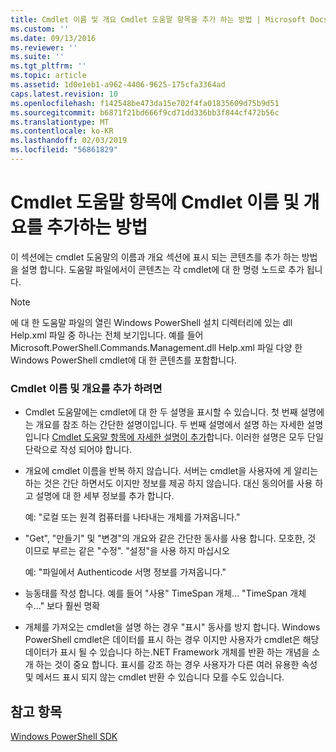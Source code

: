 ```yaml
---
title: Cmdlet 이름 및 개요 Cmdlet 도움말 항목을 추가 하는 방법 | Microsoft Docs
ms.custom: ''
ms.date: 09/13/2016
ms.reviewer: ''
ms.suite: ''
ms.tgt_pltfrm: ''
ms.topic: article
ms.assetid: 1d0e1eb1-a962-4406-9625-175cfa3364ad
caps.latest.revision: 10
ms.openlocfilehash: f142548be473da15e702f4fa01835609d75b9d51
ms.sourcegitcommit: b6871f21bd666f9cd71dd336bb3f844cf472b56c
ms.translationtype: MT
ms.contentlocale: ko-KR
ms.lasthandoff: 02/03/2019
ms.locfileid: "56861829"
---
```

# <a name="how-to-add-the-cmdlet-name-and-synopsis-to-a-cmdlet-help-topic"></a>Cmdlet 도움말 항목에 Cmdlet 이름 및 개요를 추가하는 방법

이 섹션에는 cmdlet 도움말의 이름과 개요 섹션에 표시 되는 콘텐츠를 추가 하는 방법을 설명 합니다. 도움말 파일에서이 콘텐츠는 각 cmdlet에 대 한 명령 노드로 추가 됩니다.

> [!NOTE]
> 에 대 한 도움말 파일의 열린 Windows PowerShell 설치 디렉터리에 있는 dll Help.xml 파일 중 하나는 전체 보기입니다. 예를 들어 Microsoft.PowerShell.Commands.Management.dll Help.xml 파일 다양 한 Windows PowerShell cmdlet에 대 한 콘텐츠를 포함합니다.

### <a name="to-add-the-cmdlet-name-and-a-synopsis"></a>Cmdlet 이름 및 개요를 추가 하려면

- Cmdlet 도움말에는 cmdlet에 대 한 두 설명을 표시할 수 있습니다. 첫 번째 설명에는 개요를 참조 하는 간단한 설명이입니다. 두 번째 설명에서 설명 하는 자세한 설명입니다 [Cmdlet 도움말 항목에 자세한 설명이 추가](./how-to-add-a-cmdlet-description.md)합니다. 이러한 설명은 모두 단일 단락으로 작성 되어야 합니다.

- 개요에 cmdlet 이름을 반복 하지 않습니다. 서버는 cmdlet을 사용자에 게 알리는 하는 것은 간단 하면서도 이지만 정보를 제공 하지 않습니다. 대신 동의어를 사용 하 고 설명에 대 한 세부 정보를 추가 합니다.

  예: "로컬 또는 원격 컴퓨터를 나타내는 개체를 가져옵니다."

- "Get", "만들기" 및 "변경"의 개요와 같은 간단한 동사를 사용 합니다. 모호한, 것 이므로 부르는 같은 "수정". "설정"을 사용 하지 마십시오

  예: "파일에서 Authenticode 서명 정보를 가져옵니다."

- 능동태를 작성 합니다. 예를 들어 "사용" TimeSpan 개체... "TimeSpan 개체 수..." 보다 훨씬 명확

- 개체를 가져오는 cmdlet을 설명 하는 경우 "표시" 동사를 방지 합니다. Windows PowerShell cmdlet은 데이터를 표시 하는 경우 이지만 사용자가 cmdlet은 해당 데이터가 표시 될 수 있습니다 하는.NET Framework 개체를 반환 하는 개념을 소개 하는 것이 중요 합니다. 표시를 강조 하는 경우 사용자가 다른 여러 유용한 속성 및 메서드 표시 되지 않는 cmdlet 반환 수 있습니다 모를 수도 있습니다.

## <a name="see-also"></a>참고 항목

 [Windows PowerShell SDK](../windows-powershell-reference.md)